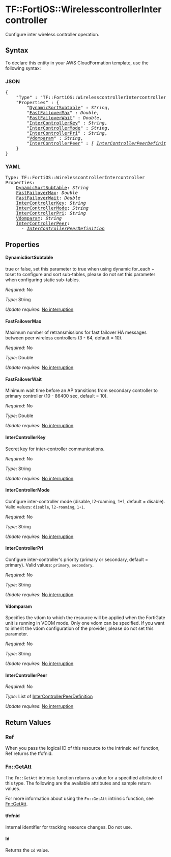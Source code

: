 # TF::FortiOS::WirelesscontrollerIntercontroller

Configure inter wireless controller operation.

## Syntax

To declare this entity in your AWS CloudFormation template, use the following syntax:

### JSON

<pre>
{
    "Type" : "TF::FortiOS::WirelesscontrollerIntercontroller",
    "Properties" : {
        "<a href="#dynamicsortsubtable" title="DynamicSortSubtable">DynamicSortSubtable</a>" : <i>String</i>,
        "<a href="#fastfailovermax" title="FastFailoverMax">FastFailoverMax</a>" : <i>Double</i>,
        "<a href="#fastfailoverwait" title="FastFailoverWait">FastFailoverWait</a>" : <i>Double</i>,
        "<a href="#intercontrollerkey" title="InterControllerKey">InterControllerKey</a>" : <i>String</i>,
        "<a href="#intercontrollermode" title="InterControllerMode">InterControllerMode</a>" : <i>String</i>,
        "<a href="#intercontrollerpri" title="InterControllerPri">InterControllerPri</a>" : <i>String</i>,
        "<a href="#vdomparam" title="Vdomparam">Vdomparam</a>" : <i>String</i>,
        "<a href="#intercontrollerpeer" title="InterControllerPeer">InterControllerPeer</a>" : <i>[ <a href="intercontrollerpeerdefinition.md">InterControllerPeerDefinition</a>, ... ]</i>
    }
}
</pre>

### YAML

<pre>
Type: TF::FortiOS::WirelesscontrollerIntercontroller
Properties:
    <a href="#dynamicsortsubtable" title="DynamicSortSubtable">DynamicSortSubtable</a>: <i>String</i>
    <a href="#fastfailovermax" title="FastFailoverMax">FastFailoverMax</a>: <i>Double</i>
    <a href="#fastfailoverwait" title="FastFailoverWait">FastFailoverWait</a>: <i>Double</i>
    <a href="#intercontrollerkey" title="InterControllerKey">InterControllerKey</a>: <i>String</i>
    <a href="#intercontrollermode" title="InterControllerMode">InterControllerMode</a>: <i>String</i>
    <a href="#intercontrollerpri" title="InterControllerPri">InterControllerPri</a>: <i>String</i>
    <a href="#vdomparam" title="Vdomparam">Vdomparam</a>: <i>String</i>
    <a href="#intercontrollerpeer" title="InterControllerPeer">InterControllerPeer</a>: <i>
      - <a href="intercontrollerpeerdefinition.md">InterControllerPeerDefinition</a></i>
</pre>

## Properties

#### DynamicSortSubtable

true or false, set this parameter to true when using dynamic for_each + toset to configure and sort sub-tables, please do not set this parameter when configuring static sub-tables.

_Required_: No

_Type_: String

_Update requires_: [No interruption](https://docs.aws.amazon.com/AWSCloudFormation/latest/UserGuide/using-cfn-updating-stacks-update-behaviors.html#update-no-interrupt)

#### FastFailoverMax

Maximum number of retransmissions for fast failover HA messages between peer wireless controllers (3 - 64, default = 10).

_Required_: No

_Type_: Double

_Update requires_: [No interruption](https://docs.aws.amazon.com/AWSCloudFormation/latest/UserGuide/using-cfn-updating-stacks-update-behaviors.html#update-no-interrupt)

#### FastFailoverWait

Minimum wait time before an AP transitions from secondary controller to primary controller (10 - 86400 sec, default = 10).

_Required_: No

_Type_: Double

_Update requires_: [No interruption](https://docs.aws.amazon.com/AWSCloudFormation/latest/UserGuide/using-cfn-updating-stacks-update-behaviors.html#update-no-interrupt)

#### InterControllerKey

Secret key for inter-controller communications.

_Required_: No

_Type_: String

_Update requires_: [No interruption](https://docs.aws.amazon.com/AWSCloudFormation/latest/UserGuide/using-cfn-updating-stacks-update-behaviors.html#update-no-interrupt)

#### InterControllerMode

Configure inter-controller mode (disable, l2-roaming, 1+1, default = disable). Valid values: `disable`, `l2-roaming`, `1+1`.

_Required_: No

_Type_: String

_Update requires_: [No interruption](https://docs.aws.amazon.com/AWSCloudFormation/latest/UserGuide/using-cfn-updating-stacks-update-behaviors.html#update-no-interrupt)

#### InterControllerPri

Configure inter-controller's priority (primary or secondary, default = primary). Valid values: `primary`, `secondary`.

_Required_: No

_Type_: String

_Update requires_: [No interruption](https://docs.aws.amazon.com/AWSCloudFormation/latest/UserGuide/using-cfn-updating-stacks-update-behaviors.html#update-no-interrupt)

#### Vdomparam

Specifies the vdom to which the resource will be applied when the FortiGate unit is running in VDOM mode. Only one vdom can be specified. If you want to inherit the vdom configuration of the provider, please do not set this parameter.

_Required_: No

_Type_: String

_Update requires_: [No interruption](https://docs.aws.amazon.com/AWSCloudFormation/latest/UserGuide/using-cfn-updating-stacks-update-behaviors.html#update-no-interrupt)

#### InterControllerPeer

_Required_: No

_Type_: List of <a href="intercontrollerpeerdefinition.md">InterControllerPeerDefinition</a>

_Update requires_: [No interruption](https://docs.aws.amazon.com/AWSCloudFormation/latest/UserGuide/using-cfn-updating-stacks-update-behaviors.html#update-no-interrupt)

## Return Values

### Ref

When you pass the logical ID of this resource to the intrinsic `Ref` function, Ref returns the tfcfnid.

### Fn::GetAtt

The `Fn::GetAtt` intrinsic function returns a value for a specified attribute of this type. The following are the available attributes and sample return values.

For more information about using the `Fn::GetAtt` intrinsic function, see [Fn::GetAtt](https://docs.aws.amazon.com/AWSCloudFormation/latest/UserGuide/intrinsic-function-reference-getatt.html).

#### tfcfnid

Internal identifier for tracking resource changes. Do not use.

#### Id

Returns the <code>Id</code> value.

